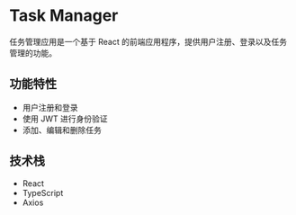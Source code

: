 # Task Manager

任务管理应用是一个基于 React 的前端应用程序，提供用户注册、登录以及任务管理的功能。

## 功能特性

- 用户注册和登录
- 使用 JWT 进行身份验证
- 添加、编辑和删除任务

## 技术栈

- React
- TypeScript
- Axios
